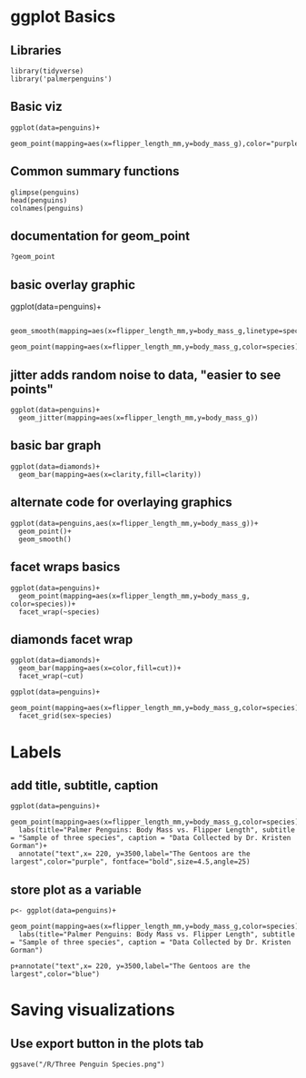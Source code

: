 # ggplot Basics

## Libraries
```{r}
library(tidyverse)
library('palmerpenguins')
```

## Basic viz
```{r save your plot}
ggplot(data=penguins)+
  geom_point(mapping=aes(x=flipper_length_mm,y=body_mass_g),color="purple")
```

## Common summary functions
```{r save your plot}
glimpse(penguins)
head(penguins)
colnames(penguins)
```

## documentation for geom_point
```{r save your plot}
?geom_point
```


## basic overlay graphic
ggplot(data=penguins)+
```{r save your plot}
  geom_smooth(mapping=aes(x=flipper_length_mm,y=body_mass_g,linetype=species))+
  geom_point(mapping=aes(x=flipper_length_mm,y=body_mass_g,color=species))
```

## jitter adds random noise to data, "easier to see points"
```{r save your plot}
ggplot(data=penguins)+
  geom_jitter(mapping=aes(x=flipper_length_mm,y=body_mass_g))
```


## basic bar graph
```{r save your plot}
ggplot(data=diamonds)+
  geom_bar(mapping=aes(x=clarity,fill=clarity))
```

## alternate code for overlaying graphics
```{r save your plot}
ggplot(data=penguins,aes(x=flipper_length_mm,y=body_mass_g))+
  geom_point()+
  geom_smooth()
```


## facet wraps basics
```{r save your plot}
ggplot(data=penguins)+
  geom_point(mapping=aes(x=flipper_length_mm,y=body_mass_g, color=species))+
  facet_wrap(~species)
```


## diamonds facet wrap
```{r save your plot}
ggplot(data=diamonds)+
  geom_bar(mapping=aes(x=color,fill=cut))+
  facet_wrap(~cut)

ggplot(data=penguins)+
  geom_point(mapping=aes(x=flipper_length_mm,y=body_mass_g,color=species))+
  facet_grid(sex~species)
```

# Labels

## add title, subtitle, caption
```{r save your plot}
ggplot(data=penguins)+
  geom_point(mapping=aes(x=flipper_length_mm,y=body_mass_g,color=species))+
  labs(title="Palmer Penguins: Body Mass vs. Flipper Length", subtitle = "Sample of three species", caption = "Data Collected by Dr. Kristen Gorman")+
  annotate("text",x= 220, y=3500,label="The Gentoos are the largest",color="purple", fontface="bold",size=4.5,angle=25)
```

## store plot as a variable
```{r save your plot}
p<- ggplot(data=penguins)+
  geom_point(mapping=aes(x=flipper_length_mm,y=body_mass_g,color=species))+
  labs(title="Palmer Penguins: Body Mass vs. Flipper Length", subtitle = "Sample of three species", caption = "Data Collected by Dr. Kristen Gorman")

p+annotate("text",x= 220, y=3500,label="The Gentoos are the largest",color="blue")

```

# Saving visualizations
## Use export button in the plots tab
```{r save your plot}
ggsave("/R/Three Penguin Species.png")
```
